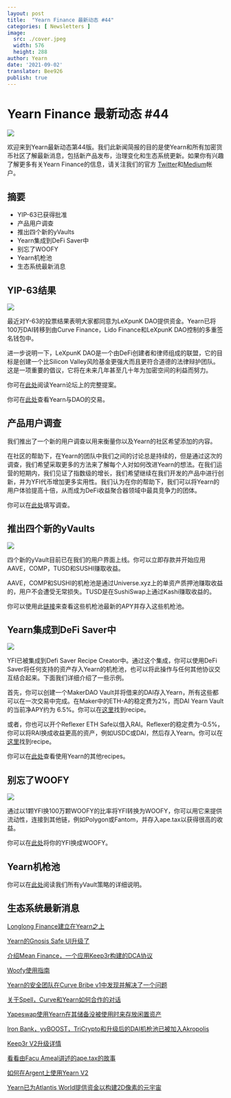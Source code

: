 ```yaml
---
layout: post
title:  "Yearn Finance 最新动态 #44"
categories: [ Newsletters ]
image:
  src: ./cover.jpeg
  width: 576
  height: 288
author: Yearn
date: '2021-09-02'
translator: Bee926
publish: true
---
```


# Yearn Finance 最新动态 #44

![](/_posts/_newsletters/Yearn-Finance-Newsletter-44/image1.jpg)

欢迎来到Yearn最新动态第44版。我们此新闻简报的目的是使Yearn和所有加密货币社区了解最新消息，包括新产品发布，治理变化和生态系统更新。如果你有兴趣了解更多有关Yearn Finance的信息，请关注我们的官方 [Twitter](https://twitter.com/iearnfinance)和[Medium](https://medium.com/iearn)帐户。

## **摘要**

- YIP-63已获得批准 
- 产品用户调查
- 推出四个新的yVaults
- Yearn集成到DeFi Saver中
- 别忘了WOOFY
- Yearn机枪池
- 生态系统最新消息

## **YIP-63结果**

![](/_posts/_newsletters/Yearn-Finance-Newsletter-44/image2.jpg)

最近对Y-63的投票结果表明大家都同意为LeXpunK DAO提供资金。Yearn已将100万DAI转移到由Curve Finance，Lido Finance和LeXpunK DAO控制的多重签名钱包中。

进一步说明一下，LeXpunK DAO是一个由DeFi创建者和律师组成的联盟，它的目标是创建一个比Silicon Valley风险基金更强大而且更符合道德的法律辩护团队。这是一项重要的倡议，它将在未来几年甚至几十年为加密空间的利益而努力。

你可在[此处](https://gov.yearn.finance/t/yip-63-fund-builder-first-legal-activism-dao/11280)阅读Yearn论坛上的完整提案。

你可在[此处](https://etherscan.io/tx/0x0ec0fc55d6dc51b426a254bf2d6de138b1b9a1c3031f4ab3a7b39439fa004392)查看Yearn与DAO的交易。

## **产品用户调查**

我们推出了一个新的用户调查以用来衡量你以及Yearn的社区希望添加的内容。
  
在社区的帮助下，在Yearn的团队中我们之间的讨论总是持续的，但是通过这次的调查，我们希望采取更多的方法来了解每个人对如何改进Yearn的想法。在我们运营的短期内，我们见证了指数级的增长，我们希望继续在我们开发的产品中进行创新，并为YFI代币增加更多实用性。我们认为在你的帮助下，我们可以将Yearn的用户体验提高十倍，从而成为DeFi收益聚合器领域中最具竞争力的团体。

你可以在[此处](https://yearnfinance.typeform.com/to/ojp3J8gn)填写调查。

## **推出四个新的yVaults**

![](/_posts/_newsletters/Yearn-Finance-Newsletter-44/image3.jpg)

四个新的yVault目前已在我们的用户界面上线。你可以立即存款并开始应用AAVE，COMP，TUSD和SUSHI赚取收益。 
  
AAVE，COMP和SUSHI的机枪池是通过Universe.xyz上的单资产质押池赚取收益的，用户不会遭受无常损失。TUSD是在SushiSwap上通过Kashi赚取收益的。

你可以使用此[链接](https://yearn.finance/vaults)来查看这些机枪池最新的APY并存入这些机枪池。

## **Yearn集成到DeFi Saver中**

![](/_posts/_newsletters/Yearn-Finance-Newsletter-44/image4.jpg)

YFI已被集成到Defi Saver Recipe Creator中。通过这个集成，你可以使用DeFi Saver将任何支持的资产存入Yearn的机枪池，也可以将此操作与任何其他协议交互结合起来。下面我们详细介绍了一些示例。
  
首先，你可以创建一个MakerDAO Vault并将借来的DAI存入Yearn，所有这些都可以在一次交易中完成。在Maker中的ETH-A的稳定费为2%，而DAI Yearn Vault 的当前净APY约为 6.5%。你可以在[这里](https://app.defisaver.com/recipes/create?recipe=V3JhcEV0aEFjdGlvbiwyMDtSZWZsZXhlck9wZW5TYWZlQWN0aW9uLEVUSC1BO1JlZmxleGVyU3VwcGx5QWN0aW9uLCQyLHJlY2lwZSxBbGwgYXZhaWxhYmxlO1JlZmxleGVyR2VuZXJhdGVBY3Rpb24sJDIsNjY2NixyZWNpcGU7U2VsbEFjdGlvbiwweDAzYWI0NTg2MzQ5MTBhYWQyMGVmNWYxYzhlZTk2ZjFkNmFjNTQ5MTkscmVjaXBlLDY2NjYsMHhBMGI4Njk5MWM2MjE4YjM2YzFkMTlENGEyZTlFYjBjRTM2MDZlQjQ4LHJlY2lwZSwxO1llYXJuU3VwcGx5QWN0aW9uLDB4QTBiODY5OTFjNjIxOGIzNmMxZDE5RDRhMmU5RWIwY0UzNjA2ZUI0OCxyZWNpcGUsQWxsIGF2YWlsYWJsZSx3YWxsZXQ%3D)找到recipe。

或者，你也可以开个Reflexer ETH Safe以借入RAI。Reflexer的稳定费为-0.5%，你可以将RAI换成收益更高的资产，例如USDC或DAI，然后存入Yearn。你可以在[这里](https://app.defisaver.com/recipes/create?recipe=V3JhcEV0aEFjdGlvbiwyMDtSZWZsZXhlck9wZW5TYWZlQWN0aW9uLEVUSC1BO1JlZmxleGVyU3VwcGx5QWN0aW9uLCQyLHJlY2lwZSxBbGwgYXZhaWxhYmxlO1JlZmxleGVyR2VuZXJhdGVBY3Rpb24sJDIsNjY2NixyZWNpcGU7U2VsbEFjdGlvbiwweDAzYWI0NTg2MzQ5MTBhYWQyMGVmNWYxYzhlZTk2ZjFkNmFjNTQ5MTkscmVjaXBlLDY2NjYsMHhBMGI4Njk5MWM2MjE4YjM2YzFkMTlENGEyZTlFYjBjRTM2MDZlQjQ4LHJlY2lwZSwxO1llYXJuU3VwcGx5QWN0aW9uLDB4QTBiODY5OTFjNjIxOGIzNmMxZDE5RDRhMmU5RWIwY0UzNjA2ZUI0OCxyZWNpcGUsQWxsIGF2YWlsYWJsZSx3YWxsZXQ%3D)找到recipe。

你可以在[此处](https://app.defisaver.com/)查看使用Yearn的其他recipes。

## **别忘了WOOFY**

![](/_posts/_newsletters/Yearn-Finance-Newsletter-44/image5.jpg)

通过以1颗YFI换100万颗WOOFY的比率将YFI转换为WOOFY，你可以用它来提供流动性，连接到其他链，例如Polygon或Fantom，并存入ape.tax以获得很高的收益。
  
你可以在[此处](https://woofy.finance/)将你的YFI换成WOOFY。

## **Yearn机枪池**

你可以在[此处](https://medium.com/yearn-state-of-the-vaults/the-vaults-at-yearn-9237905ffed3)阅读我们所有yVault策略的详细说明。

## **生态系统最新消息**

[Longlong Finance建立在Yearn之上](https://twitter.com/longlongfinance/status/1424889905877069826)

[Yearn的Gnosis Safe UI升级了](https://twitter.com/seanmacaonghais/status/1427229450773618695?s=21)

[介绍Mean Finance，一个应用Keep3r构建的DCA协议](https://twitter.com/mean_fi/status/1422947694444785666?s=21)

[Woofy使用指南](https://twitter.com/cryptannews/status/1426489521911177217?s=21)

[Yearn的安全团队在Curve Bribe v1中发现并解决了一个问题](https://twitter.com/bantg/status/1426629982328180737?s=21)

[关于Spell，Curve和Yearn如何合作的对话](https://twitter.com/danielesesta/status/1426547097415913476?s=21)

[Yapeswap使用Yearn在其储备没被使用时来存放闲置资产](https://twitter.com/yapeswap/status/1427270229839605761)

[Iron Bank，yvBOOST，TriCrypto和升级后的DAI机枪池已被加入Akropolis](https://twitter.com/akropolisio/status/1427258414229442563)

[Keep3r V2升级详情](https://twitter.com/AndreCronjeTech/status/1429021091218006023)

[看看由Facu Ameal讲述的ape.tax的故事](https://twitter.com/fameal/status/1428382076064174080?s=20)

[如何在Argent上使用Yearn V2](https://twitter.com/argentHQ/status/1431205382865760257)

[Yearn已为Atlantis World提供资金以构建2D像素的元宇宙](https://twitter.com/iearnfinance/status/1432387438014435332)